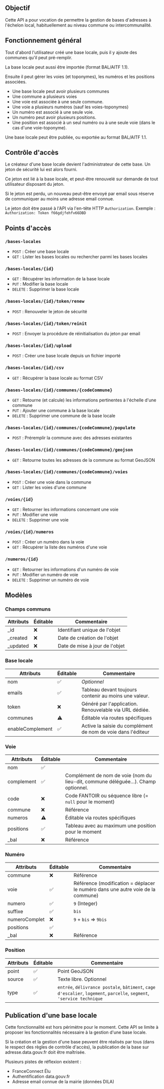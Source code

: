 ## Objectif

Cette API a pour vocation de permettre la gestion de bases d'adresses à l'échelon local, habituellement au niveau commune ou intercommunalité.

## Fonctionnement général

Tout d'abord l'utilisateur créé une base locale, puis il y ajoute des communes qu'il peut pré-remplir.

La base locale peut aussi être importée (format BAL/AITF 1.1).

Ensuite il peut gérer les voies (et toponymes), les numéros et les positions associées.

- Une base locale peut avoir plusieurs communes
- Une commune a plusieurs voies
- Une voie est associée à une seule commune.
- Une voie a plusieurs numéros (sauf les voies-toponymes)
- Un numéro est associé à une seule voie.
- Un numéro peut avoir plusieurs positions.
- Une position est associé à un seul numéro ou à une seule voie (dans le cas d'une voie-toponyme).

Une base locale peut être publiée, ou exportée au format BAL/AITF 1.1.

## Contrôle d'accès

Le créateur d'une base locale devient l'administrateur de cette base. Un jeton de sécurité lui est alors fourni.

Ce jeton est lié à la base locale, et peut-être renouvelé sur demande de tout utilisateur disposant du jeton.

Si le jeton est perdu, un nouveau peut-être envoyé par email sous réserve de communiquer au moins une adresse email connue.

Le jeton doit être passé à l'API via l'en-tête HTTP `Authorization`.
Exemple : `Authorization: Token f66gdjfehfv66DBD`

## Points d'accès

### `/bases-locales`

- `POST` : Créer une base locale
- `GET` : Lister les bases locales ou rechercher parmi les bases locales

### `/bases-locales/{id}`

- `GET` : Récupérer les information de la base locale
- `PUT` : Modifier la base locale
- `DELETE` : Supprimer la base locale

### `/bases-locales/{id}/token/renew`

- `POST` : Renouveler le jeton de sécurité

### `/bases-locales/{id}/token/reinit`

- `POST` : Envoyer la procédure de réinitialisation du jeton par email

### `/bases-locales/{id}/upload`

- `POST` : Créer une base locale depuis un fichier importé

### `/bases-locales/{id}/csv`

- `GET` : Récupérer la base locale au format CSV


### `/bases-locales/{id}/communes/{codeCommune}`

- `GET` : Retourne (et calcule) les informations pertinentes à l'échelle d'une commune
- `PUT` : Ajouter une commune à la base locale
- `DELETE` : Supprimer une commune de la base locale

### `/bases-locales/{id}/communes/{codeCommune}/populate`

- `POST` : Préremplir la commune avec des adresses existantes

### `/bases-locales/{id}/communes/{codeCommune}/geojson`

- `GET` : Retourne toutes les adresses de la commune au format GeoJSON

### `/bases-locales/{id}/communes/{codeCommune}/voies`

- `POST` : Créer une voie dans la commune
- `GET` : Lister les voies d'une commune

### `/voies/{id}`

- `GET` : Retourner les informations concernant une voie
- `PUT` : Modifier une voie
- `DELETE` : Supprimer une voie

### `/voies/{id}/numeros`

- `POST` : Créer un numéro dans la voie
- `GET` : Récupérer la liste des numéros d'une voie

### `/numeros/{id}`

- `GET` : Retourner les informations d'un numéro de voie
- `PUT` : Modifier un numéro de voie
- `DELETE` : Supprimer un numéro de voie

## Modèles

### Champs communs

| Attributs | Éditable | Commentaire |
| --------- | -------- | ----------- |
| _id      | ❌ | Identifiant unique de l'objet |
| _created      | ❌ | Date de création de l'objet |
| _updated | ❌ | Date de mise à jour de l'objet |

### Base locale

| Attributs | Éditable | Commentaire |
| --------- | -------- | ----------- |
| nom      | ✅ | _Optionnel_ |
| emails    | ✅ | Tableau devant toujours contenir au moins une valeur. |
| token     | ❌ | Généré par l'application. Renouvelable via URL dédiée. |
| communes  | ⚠️ | Éditable via routes spécifiques |
| enableComplement | ✅ | Active la saisie du complément de nom de voie dans l'éditeur

### Voie

| Attributs | Éditable | Commentaire
| --------- | -------- | -----------
| nom       | ✅       |
| complement | ✅      | Complément de nom de voie (nom du lieu-dit, commune déléguée…). Champ optionnel.
| code      | ❌       | Code FANTOIR ou séquence libre (= `null` pour le moment)
| commune   | ❌       | Référence
| numeros   | ⚠️       | Éditable via routes spécifiques
| positions | ✅       | Tableau avec au maximum une position pour le moment
| _bal | ❌ | Référence |

### Numéro

| Attributs | Éditable | Commentaire
| --------- | -------- | -----------
| commune   | ❌       | Référence
| voie      | ✅       | Référence (modification = déplacer le numéro dans une autre voie de la commune)
| numero    | ✅       |`9` (Integer)
| suffixe   | ✅       |`bis`
| numeroComplet | ❌ | `9` + `bis` => `9bis`
| positions | ✅       |
| _bal | ❌ | Référence |

### Position

| Attributs   | Éditable | Commentaire
| ---------   | -------- | -----------
| point | ✅       | Point GeoJSON
| source      | ✅       | Texte libre. Optionnel
| type        | ✅       | `entrée`, `délivrance postale`, `bâtiment`, `cage d'escalier`, `logement`, `parcelle`, `segment`, `'service technique`

## Publication d'une base locale

Cette fonctionnalité est hors périmètre pour le moment.
Cette API se limite à proposer les fonctionnalités nécessaire à la gestion d'une base locale.

Si la création et la gestion d'une base peuvent être réalisés par tous (dans le respect des règles de contrôle d'accès), la publication de la base sur adresse.data.gouv.fr doit être maîtrisée.

Plusieurs pistes de réflexion existent :
- FranceConnect Élu
- Authentification data.gouv.fr
- Adresse email connue de la mairie (données DILA)